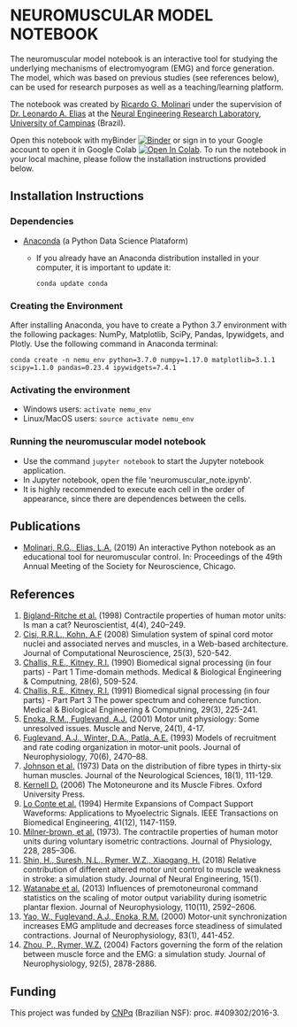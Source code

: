 
# NEUROMUSCULAR MODEL NOTEBOOK
The neuromuscular model notebook is an interactive tool for studying the underlying mechanisms of electromyogram (EMG) and force generation. The model, which was based on previous studies (see references below), can be used for research purposes as well as a teaching/learning platform.

The notebook was created by [Ricardo G. Molinari](https://github.com/molinaris) under the supervision of [Dr. Leonardo A. Elias](https://github.com/leoelias-unicamp) at the [Neural Engineering Research Laboratory](http://www.fee.unicamp.br/deb/leoelias/ner-lab?language=en), [University of Campinas](http://www.unicamp.br/unicamp/english) (Brazil).

Open this notebook with myBinder [![Binder](https://mybinder.org/badge_logo.svg)](https://mybinder.org/v2/gh/molinaris/neuromuscular_notebook/master?filepath=neuromuscular_note.ipynb) or sign in to your Google account to open it in Google Colab [![Open In Colab](https://colab.research.google.com/assets/colab-badge.svg)](https://colab.research.google.com/drive/1UAL_mhJQ2Cln4V-3IeFLlJsmwyG0R5R1). To run the notebook in your local machine, please follow the installation instructions provided below.

## Installation Instructions
### Dependencies
- [Anaconda](https://www.anaconda.com/) (a Python Data Science Plataform)
  - If you already have an Anaconda distribution installed in your computer, it is important to update it:

    `conda update conda`

### Creating the Environment
After installing Anaconda, you have to create a Python 3.7 environment with the following packages: NumPy, Matplotlib, SciPy, Pandas, Ipywidgets, and Plotly. Use the following command in Anaconda terminal:

`conda create -n nemu_env python=3.7.0 numpy=1.17.0 matplotlib=3.1.1 scipy=1.1.0 pandas=0.23.4 ipywidgets=7.4.1`

### Activating the environment
- Windows users: `activate nemu_env`
- Linux/MacOS users: `source activate nemu_env`

### Running the neuromuscular model notebook
- Use the command `jupyter notebook` to start the Jupyter notebook application.
- In Jupyter notebook, open the file 'neuromuscular_note.ipynb'.
- It is highly recommended to execute each cell in the order of appearance, since there are dependences between the cells.

## Publications
- [Molinari, R.G., Elias, L.A.](Poster_SfN_2019_RGM_LAE.pdf) (2019) An interactive Python notebook as an educational tool for neuromuscular control. In: Proceedings of the 49th Annual Meeting of the Society for Neuroscience, Chicago.

## References
1. [Bigland-Ritche et al.](http:doi.org/10.1177/107385849800400413) (1998) Contractile properties of human motor units: Is man a cat? Neuroscientist, 4(4), 240–249.
2. [Cisi, R.R.L., Kohn, A.F](https://dx.doi.org/10.1007/s10827-008-0092-8) (2008) Simulation system of spinal cord motor nuclei and associated nerves and muscles, in a Web-based architecture. Journal of Computational Neuroscience, 25(3), 520-542.
3. [Challis, R.E., Kitney, R.I.](https://doi.org/10.1007/BF02442601) (1990) Biomedical signal processing (in four parts) - Part 1 Time-domain methods. Medical & Biological Engineering & Computning, 28(6), 509-524.
4. [Challis, R.E., Kitney, R.I.](https://doi.org/10.1007/BF02446704) (1991) Biomedical signal processing (in four parts) - Part Part 3 The power spectrum and coherence function. Medical & Biological Engineering & Computning, 29(3), 225-241.
5. [Enoka, R.M., Fuglevand, A.J.](https://doi.org/10.1002/1097-4598(200101)24:1<4::AID-MUS13>3.0.CO;2-F) (2001) Motor unit physiology: Some unresolved issues. Muscle and Nerve, 24(1), 4-17.
6. [Fuglevand, A.J., Winter, D.A., Patla, A.E.](https://doi.org/10.1152/jn.1993.70.6.2470) (1993) Models of recruitment and rate coding organization in motor-unit pools. Journal of Neurophysiology, 70(6), 2470–88.
7. [Johnson et al.](https://doi.org/10.1016/0022-510X(73)90023-3) (1973) Data on the distribution of fibre types in thirty-six human muscles. Journal of the Neurological Sciences, 18(1), 111-129.
8. [Kernell D.](https://doi.org/10.1093/acprof:oso/9780198526551.001.0001) (2006) The Motoneurone and its Muscle Fibres. Oxford University Press.
9. [Lo Conte et al.](http://doi.org/10.1109/10.335863) (1994) Hermite Expansions of Compact Support Waveforms: Applications to Myoelectric Signals. IEEE Transactions on Biomedical Engineering, 41(12), 1147-1159.
10. [Milner-brown, et al.](https://doi.org/10.1113/jphysiol.1973.sp010087) (1973). The contractile properties of human motor units during voluntary isometric contractions. Journal of Physiology, 228, 285–306.
11. [Shin, H., Suresh, N.L., Rymer, W.Z., Xiaogang, H.](https://doi.org/10.1088/1741-2552/aa925d) (2018) Relative contribution of different altered motor unit control to muscle weakness in stroke: a simulation study. Journal of Neural Engineering, 15(1).
12. [Watanabe et al.](https://doi.org/10.1152/jn.00073.2013) (2013) Influences of premotoneuronal command statistics on the scaling of motor output variability during isometric plantar flexion. Journal of Neurophysiology, 110(11), 2592–2606.
13. [Yao, W., Fuglevand, A.J., Enoka, R.M.](https://doi.org/10.1152/jn.2000.83.1.441) (2000) Motor-unit synchronization increases EMG amplitude and decreases force steadiness of simulated contractions. Journal of Neurophysiology, 83(1), 441-452.
14. [Zhou, P., Rymer, W.Z.]( https://doi.org/10.1152/jn.00367.2004) (2004) Factors governing the form of the relation between muscle force and the EMG: a simulation study. Journal of Neurophysiology, 92(5), 2878-2886.

## Funding
This project was funded by [CNPq](http://www.cnpq.br/) (Brazilian NSF): proc. #409302/2016-3.

